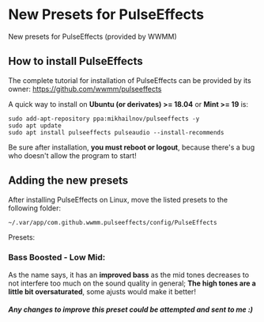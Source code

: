 # New Presets for PulseEffects
New presets for PulseEffects (provided by WWMM)

## How to install PulseEffects
The complete tutorial for installation of PulseEffects can be provided by its owner: https://github.com/wwmm/pulseeffects

A quick way to install on **Ubuntu (or derivates) >= 18.04** or **Mint >= 19** is:
```
sudo add-apt-repository ppa:mikhailnov/pulseeffects -y
sudo apt update
sudo apt install pulseeffects pulseaudio --install-recommends
```
Be sure after installation, **you must reboot or logout**, because there's a bug who doesn't allow the program to start!

## Adding the new presets

After installing PulseEffects on Linux, move the listed presets to the following folder:
```
~/.var/app/com.github.wwmm.pulseeffects/config/PulseEffects 
```
Presets:

### Bass Boosted - Low Mid: 

As the name says, it has an **improved bass** as the mid tones decreases to not interfere too much on the sound quality in general; **The high tones are a little bit oversaturated**, some ajusts would make it better! 


##### Any changes to improve this preset could be attempted and sent to me :)
